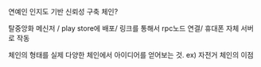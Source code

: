 
연예인 인지도 기반 신뢰성 구축 체인?

탈중앙화 메신저 / play store에 배포/ 링크를 통해서 rpc노드 연결/ 휴대폰 자체 서버로 작동

체인의 형태를 실제 다양한 체인에서 아이디어를 얻어보는 것. ex) 자전거 체인의 이점



